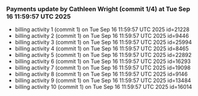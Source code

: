 
### Payments update by Cathleen Wright (commit 1/4) at Tue Sep 16 11:59:57 UTC 2025
- billing activity 1 (commit 1) on Tue Sep 16 11:59:57 UTC 2025 id=21228
- billing activity 2 (commit 1) on Tue Sep 16 11:59:57 UTC 2025 id=9446
- billing activity 3 (commit 1) on Tue Sep 16 11:59:57 UTC 2025 id=25994
- billing activity 4 (commit 1) on Tue Sep 16 11:59:57 UTC 2025 id=8465
- billing activity 5 (commit 1) on Tue Sep 16 11:59:57 UTC 2025 id=22892
- billing activity 6 (commit 1) on Tue Sep 16 11:59:57 UTC 2025 id=16293
- billing activity 7 (commit 1) on Tue Sep 16 11:59:57 UTC 2025 id=19098
- billing activity 8 (commit 1) on Tue Sep 16 11:59:57 UTC 2025 id=9146
- billing activity 9 (commit 1) on Tue Sep 16 11:59:57 UTC 2025 id=13484
- billing activity 10 (commit 1) on Tue Sep 16 11:59:57 UTC 2025 id=16014

